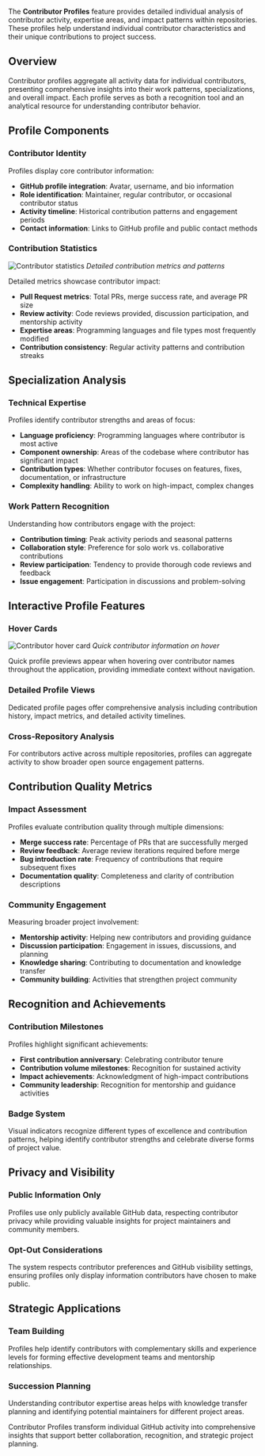 The **Contributor Profiles** feature provides detailed individual analysis of contributor activity, expertise areas, and impact patterns within repositories. These profiles help understand individual contributor characteristics and their unique contributions to project success.

## Overview

Contributor profiles aggregate all activity data for individual contributors, presenting comprehensive insights into their work patterns, specializations, and overall impact. Each profile serves as both a recognition tool and an analytical resource for understanding contributor behavior.

## Profile Components

### Contributor Identity
Profiles display core contributor information:

- **GitHub profile integration**: Avatar, username, and bio information
- **Role identification**: Maintainer, regular contributor, or occasional contributor status
- **Activity timeline**: Historical contribution patterns and engagement periods
- **Contact information**: Links to GitHub profile and public contact methods

### Contribution Statistics
![Contributor statistics](/docs/images/features/contributor-profiles/profile-stats.png)
*Detailed contribution metrics and patterns*

Detailed metrics showcase contributor impact:

- **Pull Request metrics**: Total PRs, merge success rate, and average PR size
- **Review activity**: Code reviews provided, discussion participation, and mentorship activity
- **Expertise areas**: Programming languages and file types most frequently modified
- **Contribution consistency**: Regular activity patterns and contribution streaks

## Specialization Analysis

### Technical Expertise
Profiles identify contributor strengths and areas of focus:

- **Language proficiency**: Programming languages where contributor is most active
- **Component ownership**: Areas of the codebase where contributor has significant impact
- **Contribution types**: Whether contributor focuses on features, fixes, documentation, or infrastructure
- **Complexity handling**: Ability to work on high-impact, complex changes

### Work Pattern Recognition
Understanding how contributors engage with the project:

- **Contribution timing**: Peak activity periods and seasonal patterns
- **Collaboration style**: Preference for solo work vs. collaborative contributions
- **Review participation**: Tendency to provide thorough code reviews and feedback
- **Issue engagement**: Participation in discussions and problem-solving

## Interactive Profile Features

### Hover Cards
![Contributor hover card](/docs/images/features/contributor-profiles/hover-card.png)
*Quick contributor information on hover*

Quick profile previews appear when hovering over contributor names throughout the application, providing immediate context without navigation.

### Detailed Profile Views
Dedicated profile pages offer comprehensive analysis including contribution history, impact metrics, and detailed activity timelines.

### Cross-Repository Analysis
For contributors active across multiple repositories, profiles can aggregate activity to show broader open source engagement patterns.

## Contribution Quality Metrics

### Impact Assessment
Profiles evaluate contribution quality through multiple dimensions:

- **Merge success rate**: Percentage of PRs that are successfully merged
- **Review feedback**: Average review iterations required before merge
- **Bug introduction rate**: Frequency of contributions that require subsequent fixes
- **Documentation quality**: Completeness and clarity of contribution descriptions

### Community Engagement
Measuring broader project involvement:

- **Mentorship activity**: Helping new contributors and providing guidance
- **Discussion participation**: Engagement in issues, discussions, and planning
- **Knowledge sharing**: Contributing to documentation and knowledge transfer
- **Community building**: Activities that strengthen project community

## Recognition and Achievements

### Contribution Milestones
Profiles highlight significant achievements:

- **First contribution anniversary**: Celebrating contributor tenure
- **Contribution volume milestones**: Recognition for sustained activity
- **Impact achievements**: Acknowledgment of high-impact contributions
- **Community leadership**: Recognition for mentorship and guidance activities

### Badge System
Visual indicators recognize different types of excellence and contribution patterns, helping identify contributor strengths and celebrate diverse forms of project value.

## Privacy and Visibility

### Public Information Only
Profiles use only publicly available GitHub data, respecting contributor privacy while providing valuable insights for project maintainers and community members.

### Opt-Out Considerations
The system respects contributor preferences and GitHub visibility settings, ensuring profiles only display information contributors have chosen to make public.

## Strategic Applications

### Team Building
Profiles help identify contributors with complementary skills and experience levels for forming effective development teams and mentorship relationships.

### Succession Planning
Understanding contributor expertise areas helps with knowledge transfer planning and identifying potential maintainers for different project areas.

Contributor Profiles transform individual GitHub activity into comprehensive insights that support better collaboration, recognition, and strategic project planning.